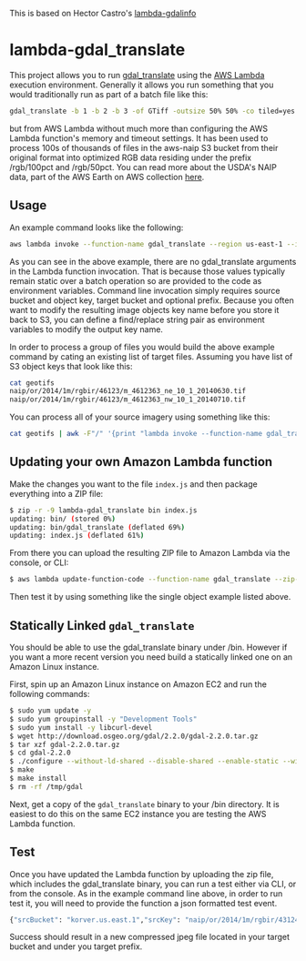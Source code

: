 This is based on Hector Castro's [lambda-gdalinfo](https://github.com/hectcastro/lambda-gdalinfo) 

# lambda-gdal_translate

This project allows you to run [gdal_translate](http://www.gdal.org/gdal_translate.html) using the [AWS Lambda](https://aws.amazon.com/lambda/) execution environment.
Generally it allows you run something that you would traditionally run as part of a batch file like this:

```bash
gdal_translate -b 1 -b 2 -b 3 -of GTiff -outsize 50% 50% -co tiled=yes -co BLOCKXSIZE=512 -co BLOCKYSIZE=512' -co PHOTOMETRIC=YCBCR -co COMPRESS=JPEG -co JPEG_QUALITY='85' input.tif output.tif
```
but from AWS Lambda without much more than configuring the AWS Lambda function's memory and timeout settings. It has been used to process 100s of thousands of files in the aws-naip S3 bucket from their original format into optimized RGB data residing under the prefix /rgb/100pct and /rgb/50pct. You can read more about the USDA's NAIP data, part of the AWS Earth on AWS collection [here](https://aws.amazon.com/public-datasets/naip/).

## Usage

An example command looks like the following:

```bash
aws lambda invoke --function-name gdal_translate --region us-east-1 --invocation-type Event --payload '{"sourceBucket": "aws-naip", "sourceObjectKey": "wi/2015/1m/rgbir/47090/m_4709061_sw_15_1_20150914.tif", "targetBucket": "korver.us.east.1", "targetPrefix": "temp-000"}' log
```

As you can see in the above example, there are no gdal_translate arguments in the Lambda function invocation. That is because those values typically remain static over a batch operation so are provided to the code as environment variables. Command line invocation simply requires source bucket and object key, target bucket and optional prefix. Because you often want to modify the resulting image objects key name before you store it back to S3, you can define a find/replace string pair as environment variables to modify the output key name.

In order to process a group of files you would build the above example command by cating an existing list of target files.
Assuming you have list of S3 object keys that look like this:

```bash
cat geotifs
naip/or/2014/1m/rgbir/46123/m_4612363_ne_10_1_20140630.tif
naip/or/2014/1m/rgbir/46123/m_4612363_nw_10_1_20140710.tif
```

You can process all of your source imagery using something like this:

```bash
cat geotifs | awk -F"/" '{print "lambda invoke --function-name gdal_translate --region us-east-1 --invocation-type Event --payload \x27{\"srcBucket\": \"korver.us.east.1\",\"srcKey\": \""$0"\", \"targetBucket\": \"korver.us.east.1\", \"targetPrefix\": \"test-20161201-02/50/\", \"subSample\": \"50%\", \"compRate\": \"85\"}\x27 log" }' | xargs -n 11 -P 64 aws
```

## Updating your own Amazon Lambda function

Make the changes you want to the file `index.js` and then package everything into a ZIP file:

```bash
$ zip -r -9 lambda-gdal_translate bin index.js
updating: bin/ (stored 0%)
updating: bin/gdal_translate (deflated 69%)
updating: index.js (deflated 61%)
```

From there you can upload the resulting ZIP file to Amazon Lambda via the console, or CLI:

```bash
$ aws lambda update-function-code --function-name gdal_translate --zip-file fileb://lambda-gdal_translate.zip
```

Then test it by using something like the single object example listed above.

## Statically Linked `gdal_translate`

You should be able to use the gdal_translate binary under /bin. However if you want a more recent version you need build a statically linked one on an Amazon Linux instance.

First, spin up an Amazon Linux instance on Amazon EC2 and run the following commands:

```bash
$ sudo yum update -y
$ sudo yum groupinstall -y "Development Tools"
$ sudo yum install -y libcurl-devel
$ wget http://download.osgeo.org/gdal/2.2.0/gdal-2.2.0.tar.gz
$ tar xzf gdal-2.2.0.tar.gz
$ cd gdal-2.2.0
$ ./configure --without-ld-shared --disable-shared --enable-static --with-curl --prefix /tmp/gdal
$ make
$ make install
$ rm -rf /tmp/gdal
```

Next, get a copy of the `gdal_translate` binary to your /bin directory. It is easiest to do this on the same EC2 instance you are testing the AWS Lambda function.

## Test

Once you have updated the Lambda function by uploading the zip file, which includes the gdal_translate binary, you can run a test either via CLI, or from the console. As in the example command line above, in order to run test it, you will need to provide the function a json formatted test event.

```bash
{"srcBucket": "korver.us.east.1","srcKey": "naip/or/2014/1m/rgbir/43124/m_4312447_se_10_1_20140604.tif", "targetBucket": "korver.us.east.1", "targetPrefix": "test/", "subSample": "50%", "compRate": "85"}
```

Success should result in a new compressed jpeg file located in your target bucket and under you target prefix.


